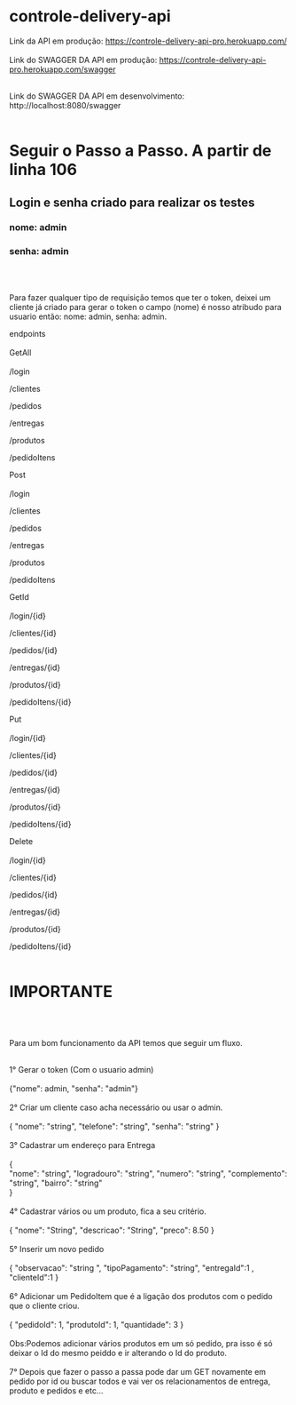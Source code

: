 # controle-delivery-api

Link da API em produção: https://controle-delivery-api-pro.herokuapp.com/
</br>
</br>
Link do SWAGGER DA  API em produção: https://controle-delivery-api-pro.herokuapp.com/swagger
</br>
</br>

Link do SWAGGER DA  API em desenvolvimento: http://localhost:8080/swagger
</br>
</br>

<h1>Seguir o Passo a Passo. A partir de linha 106</h1>
<h2>Login e senha criado para realizar os testes</h2>
<h3>nome: admin</h3>
<h3>senha: admin</h3>
</br>
</br>


Para fazer qualquer tipo de requisição temos que ter o token,
deixei um cliente já criado para gerar o token o campo (nome) é nosso atribudo para usuario então: nome: admin, senha: admin.
<br>

endpoints
</br>
</br>
GetAll
</br>
</br>
/login

/clientes

/pedidos

/entregas

/produtos

/pedidoItens

Post
</br>
</br>
/login

/clientes

/pedidos

/entregas

/produtos

/pedidoItens

GetId
</br>
</br>
/login/{id}

/clientes/{id}

/pedidos/{id}

/entregas/{id}

/produtos/{id}

/pedidoItens/{id}

Put
</br>
</br>
/login/{id}

/clientes/{id}

/pedidos/{id}

/entregas/{id}

/produtos/{id}

/pedidoItens/{id}

Delete
</br>
</br>
/login/{id}

/clientes/{id}

/pedidos/{id}

/entregas/{id}

/produtos/{id}

/pedidoItens/{id}
</br>
</br>

<h1>IMPORTANTE</h1> 
</br>
</br>

Para um bom funcionamento da API temos que seguir um fluxo.
</br>
</br>

1° Gerar o token (Com o usuario admin) 
</br>
</br>
{"nome": admin, "senha": "admin"}
</br>
</br>
2° Criar um cliente caso acha necessário ou usar o admin.
</br>
</br>
{
"nome": "string",
"telefone": "string",
"senha": "string"
}
</br>
</br>
3° Cadastrar um endereço para Entrega
</br>
</br>
{   
    "nome": "string",
    "logradouro": "string",
    "numero": "string",
    "complemento": "string",
    "bairro": "string"  
}
</br>
</br>
4° Cadastrar vários ou um produto, fica a seu critério.
</br>
</br>
{
    "nome": "String",
    "descricao": "String",
    "preco": 8.50
}
</br>
</br>
5° Inserir um novo pedido 
</br>
</br>
    {
    "observacao": "string ",
    "tipoPagamento": "string",
    "entregaId":1 ,
    "clienteId":1 
    }
</br>
</br>
6° Adicionar um PedidoItem que é a ligação dos produtos com o pedido que o cliente criou.
</br>
</br>
{
    "pedidoId": 1,
    "produtoId": 1,
    "quantidade": 3
}
</br>
</br>
Obs:Podemos adicionar vários produtos em um só pedido, pra isso é só deixar o Id do mesmo peiddo e ir alterando o Id do produto. 
</br>
</br>
7° Depois que fazer o passo a passa pode dar um GET novamente em pedido por id ou buscar todos e vai ver os relacionamentos de entrega, produto e pedidos e etc...
